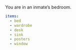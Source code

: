You are in an inmate’s bedroom.

```yaml
items:
  - bed
  - wardrobe
  - desk
  - sink
  - posters
  - window
```

